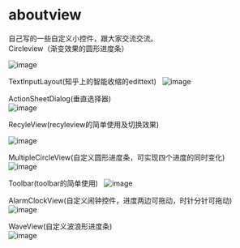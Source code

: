 # aboutview
自己写的一些自定义小控件，跟大家交流交流。  
Circleview（渐变效果的圆形进度条）     

![image](https://github.com/wyu-xks/aboutview/blob/master/circle.gif)    

TextInputLayout(知乎上的智能收缩的edittext)  
![image](https://github.com/wyu-xks/aboutview/blob/master/text.gif)    

ActionSheetDialog(垂直选择器)  
![image](https://github.com/wyu-xks/aboutview/blob/master/selector.gif)    

RecyleView(recyleview的简单使用及切换效果)     

![image](https://github.com/wyu-xks/aboutview/blob/master/recyleview.gif)  

MultipleCircleView(自定义圆形进度条，可实现四个进度的同时变化)     
![image](https://github.com/wyu-xks/aboutview/blob/master/multiplecircleview.gif) 

Toolbar(toolbar的简单使用)   
![image](https://github.com/wyu-xks/aboutview/blob/master/toolbar.gif)  

AlarmClockView(自定义闹钟控件，进度两边可拖动，时针分针可拖动)   
![image](https://github.com/wyu-xks/aboutview/blob/master/alarmclockview.gif)

WaveView(自定义波浪形进度条)   
![image](https://github.com/wyu-xks/aboutview/blob/master/waveview.gif)
  
